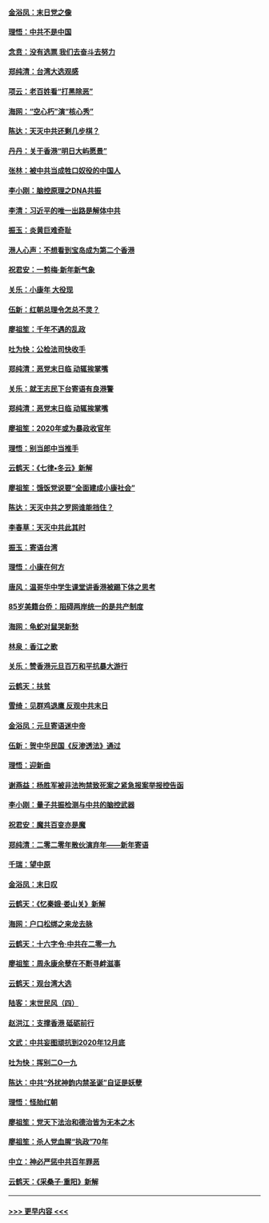 #### [金浴凤：末日党之像](../pages/nsc993/n11787475.md?t=01130522) 
#### [理悟：中共不是中国](../pages/nsc993/n11787463.md?t=01130522) 
#### [念贲：没有选票  我们去奋斗去努力](../pages/nsc993/n11787398.md?t=01130522) 
#### [郑纯清：台湾大选观感](../pages/nsc993/n11786210.md?t=01130522) 
#### [项云：老百姓看“打黑除恶”](../pages/nsc993/n11785398.md?t=01130522) 
#### [海网：“空心朽”演“核心秀”](../pages/nsc993/n11783874.md?t=01130522) 
#### [陈达：天灭中共还剩几步棋？](../pages/nsc993/n11783719.md?t=01130522) 
#### [丹丹：关于香港“明日大屿愿景”](../pages/nsc993/n11783273.md?t=01130522) 
#### [张林：被中共当成牲口奴役的中国人](../pages/nsc993/n11782397.md?t=01130522) 
#### [李小刚：脑控原理之DNA共振](../pages/nsc993/n11780962.md?t=01130522) 
#### [李清：习近平的唯一出路是解体中共](../pages/nsc993/n11780866.md?t=01130522) 
#### [振玉：炎黄巨难奇耻](../pages/nsc993/n11779632.md?t=01130522) 
#### [港人心声：不想看到宝岛成为第二个香港](../pages/nsc993/n11778817.md?t=01130522) 
#### [祝君安：一剪梅‧新年新气象](../pages/nsc993/n11776340.md?t=01130522) 
#### [关乐：小康年 大役现](../pages/nsc993/n11774213.md?t=01130522) 
#### [伍新：红朝总理令怎总不灵？](../pages/nsc993/n11770813.md?t=01130522) 
#### [廖祖笙：千年不遇的乱政](../pages/nsc993/n11770373.md?t=01130522) 
#### [吐为快：公检法司快收手](../pages/nsc993/n11770359.md?t=01130522) 
#### [郑纯清：恶党末日临 动辄挨掌嘴](../pages/nsc993/n11769912.md?t=01130522) 
#### [关乐：就王志民下台寄语有良港警](../pages/nsc993/n11769903.md?t=01130522) 
#### [郑纯清：恶党末日临 动辄挨掌嘴](../pages/nsc993/n11769356.md?t=01130522) 
#### [廖祖笙：2020年或为暴政收官年](../pages/nsc993/n11768216.md?t=01130522) 
#### [理悟：别当郎中当推手](../pages/nsc993/n11768243.md?t=01130522) 
#### [云鹤天：《七律▪冬云》新解](../pages/nsc993/n11768204.md?t=01130522) 
#### [廖祖笙：饿饭党说要“全面建成小康社会”](../pages/nsc993/n11767482.md?t=01130522) 
#### [陈达：天灭中共之罗网谁能挡住？](../pages/nsc993/n11767465.md?t=01130522) 
#### [李春草：天灭中共此其时](../pages/nsc993/n11767452.md?t=01130522) 
#### [振玉：寄语台湾](../pages/nsc993/n11767432.md?t=01130522) 
#### [理悟：小康在何方](../pages/nsc993/n11767394.md?t=01130522) 
#### [唐风：温哥华中学生课堂讲香港被踢下体之思考](../pages/nsc993/n11766848.md?t=01130522) 
#### [85岁美籍台侨：阻碍两岸统一的是共产制度](../pages/nsc993/n11765043.md?t=01130522) 
#### [海网：龟蛇对鼠哭新愁](../pages/nsc993/n11764895.md?t=01130522) 
#### [林泉：香江之歌](../pages/nsc993/n11764415.md?t=01130522) 
#### [关乐：赞香港元旦百万和平抗暴大游行](../pages/nsc993/n11764382.md?t=01130522) 
#### [云鹤天：扶贫](../pages/nsc993/n11764245.md?t=01130522) 
#### [雪绮：见群鸡退鹰  反观中共末日](../pages/nsc993/n11762112.md?t=01130522) 
#### [金浴凤：元旦寄语迷中帝](../pages/nsc993/n11761788.md?t=01130522) 
#### [伍新：贺中华民国《反渗透法》通过](../pages/nsc993/n11761994.md?t=01130522) 
#### [理悟：迎新曲](../pages/nsc993/n11761152.md?t=01130522) 
#### [谢燕益：杨胜军被非法拘禁致死案之紧急报案举报控告函](../pages/nsc993/n11756134.md?t=01130522) 
#### [李小刚：量子共振检测与中共的脑控武器](../pages/nsc993/n11754518.md?t=01130522) 
#### [祝君安：魔共百变亦是魔](../pages/nsc993/n11754469.md?t=01130522) 
#### [郑纯清：二零二零年散伙演弃年——新年寄语](../pages/nsc993/n11754195.md?t=01130522) 
#### [千瑞：望中原](../pages/nsc993/n11754159.md?t=01130522) 
#### [金浴凤：末日叹](../pages/nsc993/n11752359.md?t=01130522) 
#### [云鹤天：《忆秦娥‧娄山关》新解](../pages/nsc993/n11752348.md?t=01130522) 
#### [海网：户口松绑之来龙去脉](../pages/nsc993/n11752328.md?t=01130522) 
#### [云鹤天：十六字令‧中共在二零一九](../pages/nsc993/n11752305.md?t=01130522) 
#### [廖祖笙：周永康余孽在不断寻衅滋事](../pages/nsc993/n11751013.md?t=01130522) 
#### [云鹤天：观台湾大选](../pages/nsc993/n11751007.md?t=01130522) 
#### [陆客：末世民风（四）](../pages/nsc993/n11749203.md?t=01130522) 
#### [赵洪江：支撑香港 砥砺前行](../pages/nsc993/n11748482.md?t=01130522) 
#### [文武：中共妄图顽抗到2020年12月底](../pages/nsc993/n11748446.md?t=01130522) 
#### [吐为快：挥别二O一九](../pages/nsc993/n11748411.md?t=01130522) 
#### [陈达：中共“外扰神韵内禁圣诞”自证是妖孽](../pages/nsc993/n11748226.md?t=01130522) 
#### [理悟：怪胎红朝](../pages/nsc993/n11748206.md?t=01130522) 
#### [廖祖笙：党天下法治和德治皆为无本之木](../pages/nsc993/n11748135.md?t=01130522) 
#### [廖祖笙：杀人党血腥“执政”70年](../pages/nsc993/n11745144.md?t=01130522) 
#### [中立：神必严惩中共百年罪恶](../pages/nsc993/n11744970.md?t=01130522) 
#### [云鹤天：《采桑子‧重阳》新解](../pages/nsc993/n11744948.md?t=01130522) 

----
#### [ >>> 更早内容 <<< ](../indexes/nsc993-earlier.md)
